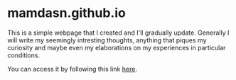 # mamdasn.github.io
This is a simple webpage that I created and I'll gradually update.
Generally I will write my seemingly intresting thoughts, anything that piques my curiosity and maybe even my elaborations on my experiences in particular conditions.

You can access it by following this link [here](https://mamdasn.github.io).
